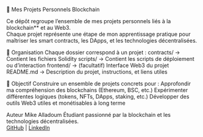  🧠 Mes Projets Personnels Blockchain

Ce dépôt regroupe l’ensemble de mes projets personnels liés à la blockchain** et au Web3.  
Chaque projet représente une étape de mon apprentissage pratique pour maîtriser les smart contracts, les DApps, et les technologies décentralisées.


 📁 Organisation
Chaque dossier correspond à un projet :
 contracts/ → Contient les fichiers Solidity
 scripts/ → Contient les scripts de déploiement ou d’interaction
 frontend/ → (facultatif) Interface Web3 du projet
 README.md → Description du projet, instructions, et liens utiles


 🧩 Objectif
Construire un ensemble de projets concrets pour :
 Approfondir ma compréhension des blockchains (Ethereum, BSC, etc.)
 Expérimenter différentes logiques (tokens, NFTs, DApps, staking, etc.)
 Développer des outils Web3 utiles et monétisables à long terme


 Auteur
Mike Alladoum 
Étudiant passionné par la blockchain et les technologies décentralisées.  
[GitHub](https://github.com/MikeAlladoum) | [LinkedIn](https://www.linkedin.com/in/mike-alladoum)

